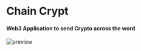 # Chain Crypt
#### Web3 Application to send Crypto across the word

![preview ](https://iili.io/pCM7vS.md.jpg)
